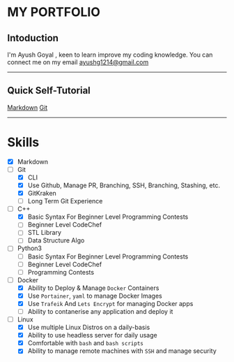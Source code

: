 # MY PORTFOLIO

## Intoduction
I'm Ayush Goyal , keen to learn improve my coding knowledge. You can connect me on my email <ayushg1214@gmail.com>

---

## Quick Self-Tutorial

[Markdown](./markdown_tutorial.md)
[Git](./git_tutorial.md)

---

# Skills
* [x] Markdown
* [ ] Git
    * [x] CLI
    * [x] Use Github, Manage PR, Branching, SSH, Branching, Stashing, etc.
    * [x] GitKraken
    * [ ] Long Term Git Experience
* [ ] C++
    * [x] Basic Syntax For Beginner Level Programming Contests
    * [ ] Beginner Level CodeChef
    * [ ] STL Library
    * [ ] Data Structure Algo
* [ ] Python3
    * [ ] Basic Syntax For Beginner Level Programming Contests
    * [ ] Beginner Level CodeChef
    * [ ] Programming Contests
* [ ] Docker
    * [x] Ability to Deploy & Manage `Docker` Containers
    * [x] Use `Portainer`,  `yaml` to manage Docker Images
    * [x] Use `Trafeik` And `Lets Encrypt` for managing Docker apps
    * [ ] Ability to contanerise any application and deploy it
* [ ] Linux
    * [x] Use multiple Linux Distros on a daily-basis
    * [x] Ability to use headless server for daily usage
    * [x] Comfortable with `bash` and `bash scripts`
    * [x] Ability to manage remote machines with `SSH` and manage security